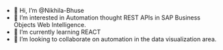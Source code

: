 - 👋 Hi, I’m @Nikhila-Bhuse
- 👀 I’m interested in Automation thought REST APIs  in SAP Business Objects Web Intelligence.
- 🌱 I’m currently learning REACT
- 💞️ I’m looking to collaborate on automation in the data visualization area.


<!---
Nikhila-Bhuse/Nikhila-Bhuse is a ✨ special ✨ repository because its `README.md` (this file) appears on your GitHub profile.
You can click the Preview link to take a look at your changes.
--->
